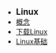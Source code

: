 - <font style="font-weight:bold;font-size:17px;">Linux</font>
- [概念](运维/Linux/概念)
- [下载Linux](运维/Linux/下载Linux)
- [Linux基础](运维/Linux/Linux基础)

